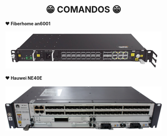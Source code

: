 <h1 align="center">😁 COMANDOS 😁</h1>

<!-- fiberhome an6001 -->
<h4>❤️ Fiberhome an6001</h4>

<div align="center">
    <a href="https://github.com/saulotarsobc/comandos/blob/master/an6001.md">
        <img alt="an6001" title="an6001" src="./img/an6001.png" />
    </a>
</div>


<!-- huawei ne40e -->
<h4>❤️ Hauwei NE40E</h4>

<div align="center">
    <a href="https://github.com/saulotarsobc/comandos/blob/master/ne40e.md">
        <img alt="an6001" title="an6001" src="./img/ne40e.png" />
    </a>
</div>